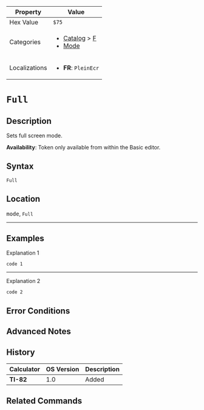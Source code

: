 | Property      | Value |
|---------------|-------|
| Hex Value     | `$75`|
| Categories    | <ul><li>[Catalog](../categories/Catalog.md) > [F](../categories/Catalog.md#F)</li><li>[Mode](../categories/Mode.md)</li></ul> |
| Localizations | <ul><li><b>FR</b>: `PleinEcr`</li></ul> |

# `Full`

## Description
Sets full screen mode.


<b>Availability</b>: Token only available from within the Basic editor.

## Syntax
`Full`

## Location
<kbd>mode</kbd>, `Full`
<hr>

## Examples

Explanation 1
```ti-basic
code 1
```
---
Explanation 2
```ti-basic
code 2
```

## Error Conditions


## Advanced Notes


## History
| Calculator | OS Version | Description |
|------------|------------|-------------|
| <b>TI-82</b> | 1.0 | Added

## Related Commands

    
